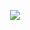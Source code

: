 <p align="center">
  <a href="https://skillicons.dev">
    <img src="https://skillicons.dev/icons?i=bash,linux,kali,redhat,apple,raspberrypi,mint,windows,azure,regex,py,powershell,postgres,html,css,js,notion,wordpress,figma,xd" />
  </a>
</p>
